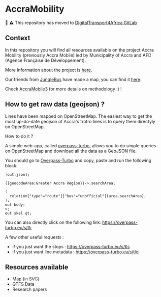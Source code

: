 # AccraMobility

:construction: :warning: This repository has moved to [DigitalTransport4Africa GitLab](https://git.digitaltransport4africa.org)

## Context

In this repository you will find all resources available on the project Accra Mobility (previously Accra Mobile) led by Municipality of Accra and AFD (Agence Française de Développement).

More information about the project is [here](http://data.afd.fr/accramobility/).

Our friends from [JungleBus](http://junglebus.io) have made a map, you can find it [here](http://junglebus.io/accra/#13/5.5781/-0.2432).

Check [AccraMobile3](http://wiki.openstreetmap.org/wiki/AccraMobile3) for more details on methodology :) !

## How to get raw data (geojson) ?

Lines have been mapped on OpenStreetMap. The easiest way to get the most up-do-date geojson of Accra's trotro lines is to query them directyly on OpenStreetMap.

How to do it ?

A simple web-app, called [overpass-turbo](http://overpass-turbo.eu/), allows you to do simple queries on OpenStreetMap and download all the data as a GeoJSON file.

You should go to [Overpass-Turbo](http://overpass-turbo.eu/) and copy, paste and run the following block:

```
[out:json];

{{geocodeArea:Greater Accra Region}}->.searchArea;

(
  relation["type"="route"]["bus"="unofficial"](area.searchArea);
);
out body;
>;
out skel qt;
```

You can also directly click on the following link: https://overpass-turbo.eu/s/tIr

A few other useful requests :
* if you just want the stops : https://overpass-turbo.eu/s/tIs
* if you just want line metadata : https://overpass-turbo.eu/s/tIq

## Resources available

- Map (in SVG)
- GTFS Data
- Research papers

